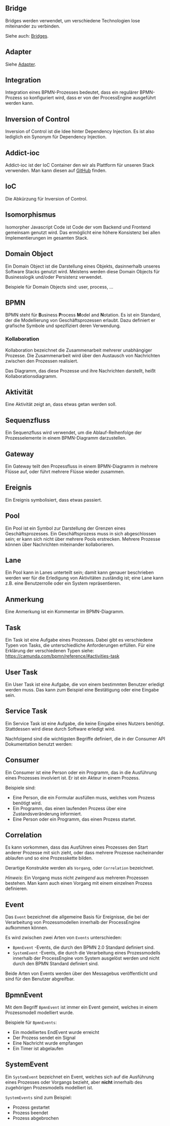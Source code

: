 ## Bridge

Bridges werden verwendet, um verschiedene Technologien lose miteinander zu
verbinden.

Siehe auch: [Bridges](processengine/typescript/architektur/bridges.md).


## Adapter

Siehe [Adapter](processengine/typescript/architektur/adapters.md).

## Integration

Integration eines BPMN-Prozesses bedeutet, dass ein regulärer BPMN-Prozess so
konfiguriert wird, dass er von der ProcessEngine ausgeführt werden kann.

## Inversion of Control

Inversion of Control ist die Idee hinter Dependency Injection. Es ist also
lediglich ein Synonym für Dependency Injection.

## Addict-ioc

Addict-ioc ist der IoC Container den wir als Plattform für unseren Stack
verwenden. Man kann diesen auf [GitHub](https://github.com/5minds/addict-ioc)
finden.

## IoC

Die Abkürzung für Inversion of Control.

## Isomorphismus

Isomorpher Javascript Code ist Code der vom Backend und Frontend gemeinsam
genutzt wird. Das ermöglicht eine höhere Konsistenz bei allen Implementierungen
im gesamten Stack.

## Domain Object

Ein Domain Object ist die Darstellung eines Objekts, dasinnerhalb unseres
Software Stacks genutzt wird. Meistens werden diese Domain Objects für
Businesslogik und/oder Persistenz verwendet.

Beispiele für Domain Objects sind: user, process, ...

## BPMN

BPMN steht für **B**usiness **P**rocess **M**odel and **N**otation. Es ist ein
Standard, der die Modellierung von Geschäftsprozessen erlaubt. Dazu definiert er
grafische Symbole und spezifiziert deren Verwendung.

### Kollaboration

Kollaboration bezeichnet die Zusammenarbeit mehrerer unabhängiger Prozesse. Die
Zusammenarbeit wird über den Austausch von Nachrichten zwischen den Prozessen
realisiert.

Das Diagramm, das diese Prozesse und ihre Nachrichten darstellt, heißt
Kollaborationsdiagramm.

## Aktivität

Eine Aktivität zeigt an, dass etwas getan werden soll.

## Sequenzfluss

Ein Sequenzfluss wird verwendet, um die Ablauf-Reihenfolge der Prozesselemente
in einem BPMN-Diagramm darzustellen.

## Gateway

Ein Gateway teilt den Prozessfluss in einem BPMN-Diagramm in mehrere Flüsse auf,
oder führt mehrere Flüsse wieder zusammen.

## Ereignis

Ein Ereignis symbolisiert, dass etwas passiert.

## Pool

Ein Pool ist ein Symbol zur Darstellung der Grenzen eines Geschäftsprozesses.
Ein Geschäftsprozess muss in sich abgeschlossen sein; er kann sich nicht über
mehrere Pools erstrecken. Mehrere Prozesse können über Nachrichten miteinander
kollaborieren.

## Lane

Ein Pool kann in Lanes unterteilt sein; damit kann genauer beschrieben werden
wer für die Erledigung von Aktivitäten zuständig ist; eine Lane kann z.B. eine
Benutzerrolle oder ein System repräsentieren.

## Anmerkung

Eine Anmerkung ist ein Kommentar im BPMN-Diagramm.

## Task

Ein Task ist eine Aufgabe eines Prozesses. Dabei gibt es verschiedene Typen von
Tasks, die unterschiedliche Anforderungen erfüllen. Für eine Erklärung der
verschiedenen Typen siehe: https://camunda.com/bpmn/reference/#activities-task

## User Task

Ein User Task ist eine Aufgabe, die von einem bestimmten Benutzer erledigt
werden muss. Das kann zum Beispiel eine Bestätigung oder eine Eingabe sein.

## Service Task

Ein Service Task ist eine Aufgabe, die keine Eingabe eines Nutzers benötigt.
Stattdessen wird diese durch Software erledigt wird.

Nachfolgend sind die wichtigsten Begriffe definiert, die in der Consumer API
Dokumentation benutzt werden:

## Consumer

Ein Consumer ist eine Person oder ein Programm, das in die Ausführung
eines Prozesses involviert ist. Er ist ein Akteur in einem Prozess.

Beispiele sind:

* Eine Person, die ein Formular ausfüllen muss, welches vom Prozess benötigt
  wird.
* Ein Programm, das einen laufenden Prozess über eine Zustandsveränderung
  informiert.
* Eine Person oder ein Programm, das einen Prozess startet.

## Correlation

Es kann vorkommen, dass das Ausführen eines Prozesses den Start anderer
Prozesse mit sich zieht, oder dass mehrere Prozesse nacheinander ablaufen
und so eine Prozesskette bilden.

Derartige Konstrukte werden als `Vorgang`, oder `Correlation` bezeichnet.

_Hinweis_: Ein Vorgang muss nicht _zwingend_ aus mehreren Prozessen bestehen.
Man kann auch einen Vorgang mit einem einzelnen Prozess definieren.

## Event

Das `Event` bezeichnet die allgemeine Basis für Ereignisse, die bei der
Verarbeitung von Prozessmodellen innerhalb der ProcessEngine aufkommen können.

Es wird zwischen zwei Arten von `Events` unterschieden:

* `BpmnEvent` -Events, die durch den BPMN 2.0 Standard definiert sind.
* `SystemEvent` -Events, die durch die Verarbeitung eines Prozessmodells
  innerhalb der ProcessEngine vom System ausgelöst werden und nicht durch
  den BPMN Standard definiert sind.

Beide Arten von Events werden über den Messagebus veröffentlicht und sind für
den Benutzer abgreifbar.

## BpmnEvent

Mit dem Begriff `BpmnEvent` ist immer ein Event gemeint, welches in einem
Prozessmodell modelliert wurde.

Beispiele für `BpmnEvents`:

* Ein modelliertes EndEvent wurde erreicht
* Der Prozess sendet ein Signal
* Eine Nachricht wurde empfangen
* Ein Timer ist abgelaufen

## SystemEvent

Ein `SystemEvent` bezeichnet ein Event, welches sich auf die Ausführung eines
Prozesses oder Vorgangs bezieht, aber **nicht** innerhalb des zugehörigen
Prozesmodells modelliert ist.

`SystemEvents` sind zum Beispiel:

* Prozess gestartet
* Prozess beendet
* Prozess abgebrochen
